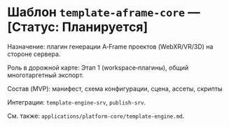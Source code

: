# Шаблон `template-aframe-core` — [Статус: Планируется]

Назначение: плагин генерации A‑Frame проектов (WebXR/VR/3D) на стороне сервера.

Роль в дорожной карте: Этап 1 (workspace‑плагины), общий многотаргетный экспорт.

Состав (MVP): манифест, схема конфигурации, сцена, ассеты, скрипты

Интеграции: `template-engine-srv`, `publish-srv`.

См. также: `applications/platform-core/template-engine.md`.
